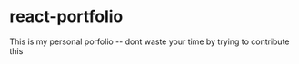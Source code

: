 # react-portfolio

This is my personal porfolio -- dont waste your time by trying to contribute this
